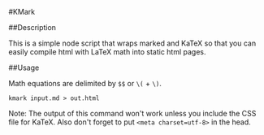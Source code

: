 #KMark

##Description

This is a simple node script that wraps marked and KaTeX
so that you can easily compile html with LaTeX math into static
html pages.

##Usage

Math equations are delimited by `$$` or `\(` + `\)`.

`kmark input.md > out.html`

Note: The output of this command won't work unless you include
the CSS file for KaTeX. Also don't forget to put `<meta charset=utf-8>`
in the head.
